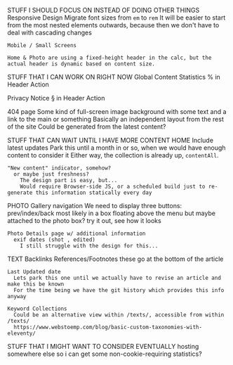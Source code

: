 STUFF I SHOULD FOCUS ON INSTEAD OF DOING OTHER THINGS
  Responsive Design
    Migrate font sizes from `em` to `rem`
      It will be easier to start from the most nested elements outwards, because then we don't have to deal with cascading changes

    Mobile / Small Screens

    Home & Photo are using a fixed-height header in the calc, but the actual header is dynamic based on content size.

STUFF THAT I CAN WORK ON RIGHT NOW
  Global Content Statistics
    % in Header Action

  Privacy Notice
    § in Header Action

  404 page
    Some kind of full-screen image background with some text and a link to the main or something
    Basically an independent layout from the rest of the site
      Could be generated from the latest content?

STUFF THAT CAN WAIT UNTIL I HAVE MORE CONTENT
  HOME
    Include latest updates
      Park this until a month in or so, when we would have enough content to consider it
      Either way, the collection is already up, `contentAll`.

    "New content" indicator, somehow?
      or maybe just freshness?
        The design part is easy, but...
        Would require Browser-side JS, or a scheduled build just to re-generate this information statically every day

  PHOTO
    Gallery navigation
      We need to display three buttons: prev/index/back
      most likely in a box floating above the menu
      but maybe attached to the photo box?
        try it out, see how it looks

    Photo Details page w/ additional information
      exif dates (shot , edited)
        I still struggle with the design for this...

  TEXT
    Backlinks
    References/Footnotes
      these go at the bottom of the article

    Last Updated date
      Lets park this one until we actually have to revise an article and make this be known
      For the time being we have the git history which provides this info anyway

    Keyword Collections
      Could be an alternative view within /texts/, accessible from within /texts/
      https://www.webstoemp.com/blog/basic-custom-taxonomies-with-eleventy/


STUFF THAT I MIGHT WANT TO CONSIDER EVENTUALLY
  hosting somewhere else so i can get some non-cookie-requiring statistics?